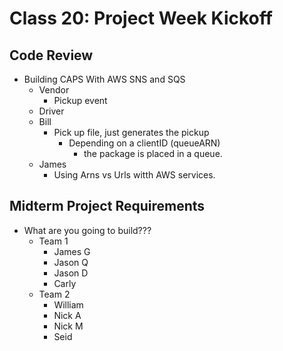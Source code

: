 # Class 20: Project Week Kickoff

## Code Review

- Building CAPS With AWS SNS and SQS
  - Vendor
    - Pickup event
  - Driver
  - Bill
    - Pick up file, just generates the pickup
      - Depending on a clientID (queueARN)
        - the package is placed in a queue.
  - James
    - Using Arns vs Urls witth AWS services.

## Midterm Project Requirements

- What are you going to build???
  - Team 1
    - James G
    - Jason Q
    - Jason D
    - Carly
  - Team 2
    - William
    - Nick A
    - Nick M
    - Seid
